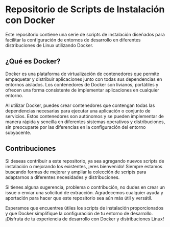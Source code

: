 # Repositorio de Scripts de Instalación con Docker

Este repositorio contiene una serie de scripts de instalación diseñados para facilitar la configuración de entornos de desarrollo en diferentes distribuciones de Linux utilizando Docker.

## ¿Qué es Docker?

Docker es una plataforma de virtualización de contenedores que permite empaquetar y distribuir aplicaciones junto con todas sus dependencias en entornos aislados. Los contenedores de Docker son livianos, portátiles y ofrecen una forma consistente de implementar aplicaciones en cualquier entorno.

Al utilizar Docker, puedes crear contenedores que contengan todas las dependencias necesarias para ejecutar una aplicación o conjunto de servicios. Estos contenedores son autónomos y se pueden implementar de manera rápida y sencilla en diferentes sistemas operativos y distribuciones, sin preocuparte por las diferencias en la configuración del entorno subyacente.



## Contribuciones

Si deseas contribuir a este repositorio, ya sea agregando nuevos scripts de instalación o mejorando los existentes, ¡eres bienvenido! Siempre estamos buscando formas de mejorar y ampliar la colección de scripts para adaptarnos a diferentes necesidades y distribuciones.

Si tienes alguna sugerencia, problema o contribución, no dudes en crear un issue o enviar una solicitud de extracción. Agradecemos cualquier ayuda y aportación para hacer que este repositorio sea aún más útil y versátil.

Esperamos que encuentres útiles los scripts de instalación proporcionados y que Docker simplifique la configuración de tu entorno de desarrollo. ¡Disfruta de tu experiencia de desarrollo con Docker y distribuciones Linux!
